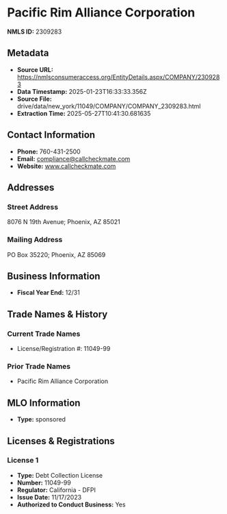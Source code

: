 # Pacific Rim Alliance Corporation

**NMLS ID:** 2309283

## Metadata
- **Source URL:** https://nmlsconsumeraccess.org/EntityDetails.aspx/COMPANY/2309283
- **Data Timestamp:** 2025-01-23T16:33:33.356Z
- **Source File:** drive/data/new_york/11049/COMPANY/COMPANY_2309283.html
- **Extraction Time:** 2025-05-27T10:41:30.681635

## Contact Information
- **Phone:** 760-431-2500
- **Email:** compliance@callcheckmate.com
- **Website:** www.callcheckmate.com

## Addresses
### Street Address
8076 N 19th Avenue; Phoenix, AZ 85021

### Mailing Address
PO Box 35220; Phoenix, AZ 85069

## Business Information
- **Fiscal Year End:** 12/31

## Trade Names & History
### Current Trade Names
- License/Registration #: 11049-99

### Prior Trade Names
- Pacific Rim Alliance Corporation

## MLO Information
- **Type:** sponsored

## Licenses & Registrations

### License 1
- **Type:** Debt Collection License
- **Number:** 11049-99
- **Regulator:** California - DFPI
- **Issue Date:** 11/17/2023
- **Authorized to Conduct Business:** Yes
